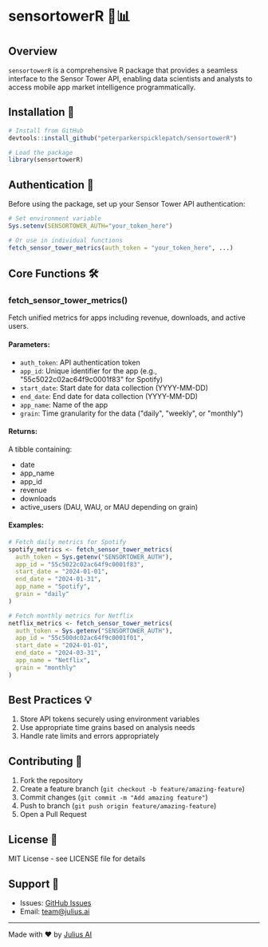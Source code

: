 # sensortowerR 📱📊

## Overview
`sensortowerR` is a comprehensive R package that provides a seamless interface to the Sensor Tower API, enabling data scientists and analysts to access mobile app market intelligence programmatically.

## Installation 🔧

```R
# Install from GitHub
devtools::install_github("peterparkerspicklepatch/sensortowerR")

# Load the package
library(sensortowerR)
```

## Authentication 🔑

Before using the package, set up your Sensor Tower API authentication:

```R
# Set environment variable
Sys.setenv(SENSORTOWER_AUTH="your_token_here")

# Or use in individual functions
fetch_sensor_tower_metrics(auth_token = "your_token_here", ...)
```

## Core Functions 🛠️

### fetch_sensor_tower_metrics()

Fetch unified metrics for apps including revenue, downloads, and active users.

#### Parameters:
- `auth_token`: API authentication token
- `app_id`: Unique identifier for the app (e.g., "55c5022c02ac64f9c0001f83" for Spotify)
- `start_date`: Start date for data collection (YYYY-MM-DD)
- `end_date`: End date for data collection (YYYY-MM-DD)
- `app_name`: Name of the app
- `grain`: Time granularity for the data ("daily", "weekly", or "monthly")

#### Returns:
A tibble containing:
- date
- app_name
- app_id
- revenue
- downloads
- active_users (DAU, WAU, or MAU depending on grain)

#### Examples:

```R
# Fetch daily metrics for Spotify
spotify_metrics <- fetch_sensor_tower_metrics(
  auth_token = Sys.getenv("SENSORTOWER_AUTH"),
  app_id = "55c5022c02ac64f9c0001f83",
  start_date = "2024-01-01",
  end_date = "2024-01-31",
  app_name = "Spotify",
  grain = "daily"
)

# Fetch monthly metrics for Netflix
netflix_metrics <- fetch_sensor_tower_metrics(
  auth_token = Sys.getenv("SENSORTOWER_AUTH"),
  app_id = "55c500dc02ac64f9c0001f01",
  start_date = "2024-01-01",
  end_date = "2024-03-31",
  app_name = "Netflix",
  grain = "monthly"
)
```

## Best Practices 💡

1. Store API tokens securely using environment variables
2. Use appropriate time grains based on analysis needs
3. Handle rate limits and errors appropriately

## Contributing 🤝

1. Fork the repository
2. Create a feature branch (`git checkout -b feature/amazing-feature`)
3. Commit changes (`git commit -m "Add amazing feature"`)
4. Push to branch (`git push origin feature/amazing-feature`)
5. Open a Pull Request

## License 📄

MIT License - see LICENSE file for details

## Support 💬

- Issues: [GitHub Issues](https://github.com/peterparkerspicklepatch/sensortowerR/issues)
- Email: team@julius.ai

---
Made with ❤️ by [Julius AI](https://julius.ai)
